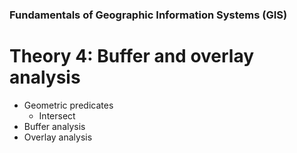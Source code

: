 
### Fundamentals of Geographic Information Systems (GIS)

# Theory 4: Buffer and overlay analysis


- Geometric predicates
	- Intersect
- Buffer analysis
- Overlay analysis
<!--stackedit_data:
eyJoaXN0b3J5IjpbMTIyNzYzMDc3NCw3MzA5OTgxMTZdfQ==
-->